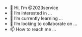 - 👋 Hi, I’m @2023service
- 👀 I’m interested in ...
- 🌱 I’m currently learning ...
- 💞️ I’m looking to collaborate on ...
- 📫 How to reach me ...

<!---
2023service/2023service is a ✨ special ✨ repository because its `README.md` (this file) appears on your GitHub profile.
You can click the Preview link to take a look at your changes.
--->
